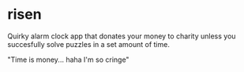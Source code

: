 # risen
Quirky alarm clock app that donates your money to charity unless you succesfully solve puzzles in a set amount of time.


"Time is money... haha I'm so cringe" 
